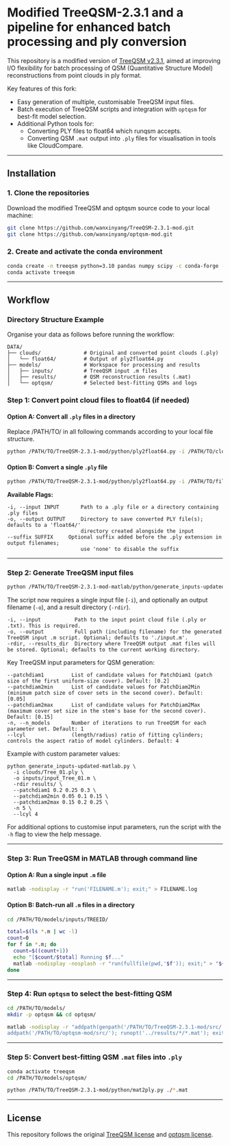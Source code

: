 # Modified TreeQSM-2.3.1 and a pipeline for enhanced batch processing and ply conversion

This repository is a modified version of [TreeQSM v2.3.1](https://github.com/InverseTampere/TreeQSM/releases/tag/v2.3.1), aimed at improving I/O flexibility for batch processing of QSM (Quantitative Structure Model) reconstructions from point clouds in ply format. 

Key features of this fork:
- Easy generation of multiple, customisable TreeQSM input files.
- Batch execution of TreeQSM scripts and integration with `optqsm` for best-fit model selection.
- Additional Python tools for:
  - Converting PLY files to float64 which runqsm accepts.
  - Converting QSM `.mat` output into `.ply` files for visualisation in tools like CloudCompare.

---

## Installation

### 1. Clone the repositories
Download the modified TreeQSM and optqsm source code to your local machine:

```bash
git clone https://github.com/wanxinyang/TreeQSM-2.3.1-mod.git
git clone https://github.com/wanxinyang/optqsm-mod.git
```

### 2. Create and activate the conda environment

```bash
conda create -n treeqsm python=3.10 pandas numpy scipy -c conda-forge -y
conda activate treeqsm
```

---

## Workflow

### Directory Structure Example
Organise your data as follows before running the workflow:

```
DATA/
├── clouds/              # Original and converted point clouds (.ply)
│   └── float64/         # Output of ply2float64.py
├── models/              # Workspace for processing and results
│   ├── inputs/          # TreeQSM input .m files
│   ├── results/         # QSM reconstruction results (.mat)
│   └── optqsm/          # Selected best-fitting QSMs and logs
```


### Step 1: Convert point cloud files to float64 (if needed)

#### Option A: Convert all `.ply` files in a directory

Replace /PATH/TO/ in all following commands according to your local file structure.

```bash
python /PATH/TO/TreeQSM-2.3.1-mod/python/ply2float64.py -i /PATH/TO/clouds/
```

#### Option B: Convert a single `.ply` file

```bash
python /PATH/TO/TreeQSM-2.3.1-mod/python/ply2float64.py -i /PATH/TO/file.ply
```
**Available Flags:**

```
-i, --input INPUT       Path to a .ply file or a directory containing .ply files
-o, --output OUTPUT     Directory to save converted PLY file(s); defaults to a 'float64/'
                        directory created alongside the input
--suffix SUFFIX     Optional suffix added before the .ply extension in output filenames;
                        use 'none' to disable the suffix
```

---

### Step 2: Generate TreeQSM input files

```bash
python /PATH/TO/TreeQSM-2.3.1-mod-matlab/python/generate_inputs-updated-matlab.py -i /PATH/TO/POINT_CLOUD.ply -o /PATH/TO/SAVE/INPUT_FILENAME.m -rdir /PATH/TO/SAVE/TreeQSM_OUTPUTS/
```

The script now requires a single input file (`-i`), and optionally an output filename (`-o`), and a result directory (`-rdir`).

```
-i, --input           Path to the input point cloud file (.ply or .txt). This is required.
-o, --output          Full path (including filename) for the generated TreeQSM input .m script. Optional; defaults to './input.m'.
-rdir, --results_dir  Directory where TreeQSM output .mat files will be stored. Optional; defaults to the current working directory.
```

Key TreeQSM input parameters for QSM generation:
```
--patchdiam1         List of candidate values for PatchDiam1 (patch size of the first uniform-size cover). Default: [0.2]
--patchdiam2min      List of candidate values for PatchDiam2Min (minimum patch size of cover sets in the second cover). Default: [0.05]
--patchdiam2max      List of candidate values for PatchDiam2Max (maximum cover set size in the stem's base for the second cover). Default: [0.15]
-n, --n_models       Number of iterations to run TreeQSM for each parameter set. Default: 1
--lcyl               (length/radius) ratio of fitting cylinders; controls the aspect ratio of model cylinders. Default: 4
```

Example with custom parameter values:
```
python generate_inputs-updated-matlab.py \
  -i clouds/Tree_01.ply \
  -o inputs/input_Tree_01.m \
  -rdir results/ \
  --patchdiam1 0.2 0.25 0.3 \
  --patchdiam2min 0.05 0.1 0.15 \
  --patchdiam2max 0.15 0.2 0.25 \
  -n 5 \
  --lcyl 4
```
For additional options to customise input parameters, run the script with the `-h` flag to view the help message.

---

### Step 3: Run TreeQSM in MATLAB through command line

#### Option A: Run a single input `.m` file

```bash
matlab -nodisplay -r "run('FILENAME.m'); exit;" > FILENAME.log
```

#### Option B: Batch-run all `.m` files in a directory

```bash
cd /PATH/TO/models/inputs/TREEID/

total=$(ls *.m | wc -l)
count=0
for f in *.m; do
  count=$((count+1))
  echo "[$count/$total] Running $f..."
  matlab -nodisplay -nosplash -r "run(fullfile(pwd,'$f')); exit;" > "${f%%.m}.log"
done
```

---

### Step 4: Run `optqsm` to select the best-fitting QSM

```bash
cd /PATH/TO/models/
mkdir -p optqsm && cd optqsm/

matlab -nodisplay -r "addpath(genpath('/PATH/TO/TreeQSM-2.3.1-mod/src/')); \
addpath('/PATH/TO/optqsm-mod/src/'); runopt('../results/*/*.mat'); exit;" > optqsm-log.log
```

---

### Step 5: Convert best-fitting QSM `.mat` files into `.ply`

```bash
conda activate treeqsm
cd /PATH/TO/models/optqsm/

python /PATH/TO/TreeQSM-2.3.1-mod/python/mat2ply.py ./*.mat
```


---

## License

This repository follows the original [TreeQSM license](https://github.com/InverseTampere/TreeQSM/blob/master/LICENSE) and [optqsm license](https://github.com/apburt/optqsm/blob/master/LICENSE).

